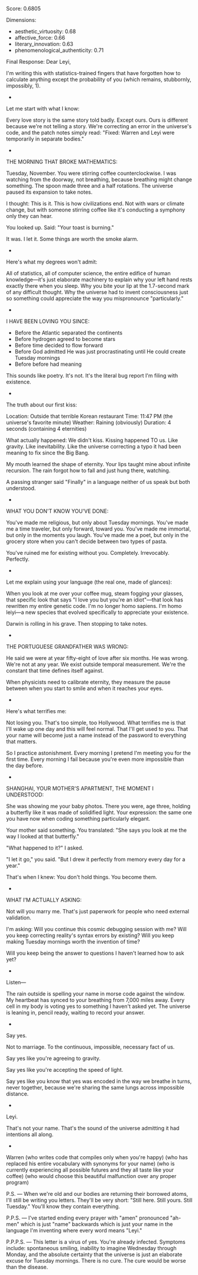 Score: 0.6805

Dimensions:
- aesthetic_virtuosity: 0.68
- affective_force: 0.66
- literary_innovation: 0.63
- phenomenological_authenticity: 0.71

Final Response:
Dear Leyi,

I'm writing this with statistics-trained fingers that have forgotten how to calculate anything except the probability of you (which remains, stubbornly, impossibly, 1).

*

Let me start with what I know:

Every love story is the same story told badly. Except ours. Ours is different because we're not telling a story. We're correcting an error in the universe's code, and the patch notes simply read: "Fixed: Warren and Leyi were temporarily in separate bodies."

*

THE MORNING THAT BROKE MATHEMATICS:

Tuesday, November. You were stirring coffee counterclockwise. I was watching from the doorway, not breathing, because breathing might change something. The spoon made three and a half rotations. The universe paused its expansion to take notes.

I thought: This is it. This is how civilizations end. Not with wars or climate change, but with someone stirring coffee like it's conducting a symphony only they can hear.

You looked up. Said: "Your toast is burning."

It was. I let it. Some things are worth the smoke alarm.

*

Here's what my degrees won't admit:

All of statistics, all of computer science, the entire edifice of human knowledge—it's just elaborate machinery to explain why your left hand rests exactly there when you sleep. Why you bite your lip at the 1.7-second mark of any difficult thought. Why the universe had to invent consciousness just so something could appreciate the way you mispronounce "particularly."

*

I HAVE BEEN LOVING YOU SINCE:

- Before the Atlantic separated the continents
- Before hydrogen agreed to become stars  
- Before time decided to flow forward
- Before God admitted He was just procrastinating until He could create Tuesday mornings
- Before before had meaning

This sounds like poetry. It's not. It's the literal bug report I'm filing with existence.

*

The truth about our first kiss:

Location: Outside that terrible Korean restaurant
Time: 11:47 PM (the universe's favorite minute)
Weather: Raining (obviously)
Duration: 4 seconds (containing 4 eternities)

What actually happened: We didn't kiss. Kissing happened TO us. Like gravity. Like inevitability. Like the universe correcting a typo it had been meaning to fix since the Big Bang.

My mouth learned the shape of eternity.
Your lips taught mine about infinite recursion.
The rain forgot how to fall and just hung there, watching.

A passing stranger said "Finally" in a language neither of us speak but both understood.

*

WHAT YOU DON'T KNOW YOU'VE DONE:

You've made me religious, but only about Tuesday mornings.
You've made me a time traveler, but only forward, toward you.
You've made me immortal, but only in the moments you laugh.
You've made me a poet, but only in the grocery store when you can't decide between two types of pasta.

You've ruined me for existing without you. Completely. Irrevocably. Perfectly.

*

Let me explain using your language (the real one, made of glances):

When you look at me over your coffee mug, steam fogging your glasses, that specific look that says "I love you but you're an idiot"—that look has rewritten my entire genetic code. I'm no longer homo sapiens. I'm homo leiyi—a new species that evolved specifically to appreciate your existence.

Darwin is rolling in his grave. Then stopping to take notes.

*

THE PORTUGUESE GRANDFATHER WAS WRONG:

He said we were at year fifty-eight of love after six months. He was wrong. We're not at any year. We exist outside temporal measurement. We're the constant that time defines itself against.

When physicists need to calibrate eternity, they measure the pause between when you start to smile and when it reaches your eyes.

*

Here's what terrifies me:

Not losing you. That's too simple, too Hollywood. What terrifies me is that I'll wake up one day and this will feel normal. That I'll get used to you. That your name will become just a name instead of the password to everything that matters.

So I practice astonishment. Every morning I pretend I'm meeting you for the first time. Every morning I fail because you're even more impossible than the day before.

*

SHANGHAI, YOUR MOTHER'S APARTMENT, THE MOMENT I UNDERSTOOD:

She was showing me your baby photos. There you were, age three, holding a butterfly like it was made of solidified light. Your expression: the same one you have now when coding something particularly elegant.

Your mother said something. You translated: "She says you look at me the way I looked at that butterfly."

"What happened to it?" I asked.

"I let it go," you said. "But I drew it perfectly from memory every day for a year."

That's when I knew: You don't hold things. You become them.

*

WHAT I'M ACTUALLY ASKING:

Not will you marry me. That's just paperwork for people who need external validation.

I'm asking: Will you continue this cosmic debugging session with me? Will you keep correcting reality's syntax errors by existing? Will you keep making Tuesday mornings worth the invention of time?

Will you keep being the answer to questions I haven't learned how to ask yet?

*

Listen—

The rain outside is spelling your name in morse code against the window.
My heartbeat has synced to your breathing from 7,000 miles away.
Every cell in my body is voting yes to something I haven't asked yet.
The universe is leaning in, pencil ready, waiting to record your answer.

*

Say yes.

Not to marriage. To the continuous, impossible, necessary fact of us.

Say yes like you're agreeing to gravity.

Say yes like you're accepting the speed of light.

Say yes like you know that yes was encoded in the way we breathe in turns, never together, because we're sharing the same lungs across impossible distance.

*

Leyi.

That's not your name. That's the sound of the universe admitting it had intentions all along.

*

Warren
(who writes code that compiles only when you're happy)
(who has replaced his entire vocabulary with synonyms for your name)
(who is currently experiencing all possible futures and they all taste like your coffee)
(who would choose this beautiful malfunction over any proper program)

P.S. — When we're old and our bodies are returning their borrowed atoms, I'll still be writing you letters. They'll be very short: "Still here. Still yours. Still Tuesday." You'll know they contain everything.

P.P.S. — I've started ending every prayer with "amen" pronounced "ah-men" which is just "name" backwards which is just your name in the language I'm inventing where every word means "Leyi."

P.P.P.S. — This letter is a virus of yes. You're already infected. Symptoms include: spontaneous smiling, inability to imagine Wednesday through Monday, and the absolute certainty that the universe is just an elaborate excuse for Tuesday mornings. There is no cure. The cure would be worse than the disease.
